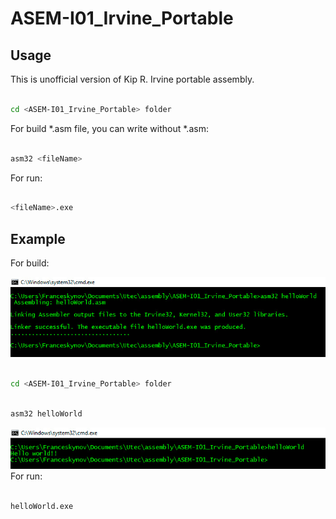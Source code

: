ASEM-I01_Irvine_Portable
========================

## Usage

This is unofficial version of Kip R. Irvine portable assembly.

```bash

cd <ASEM-I01_Irvine_Portable> folder

```

For build *.asm file, you can write <fileName> without *.asm:

```bash

asm32 <fileName>

```

For run:

```bash

<fileName>.exe

```

## Example

For build:

![Build asm file](https://raw.githubusercontent.com/Franceskynov/ASEM-I01_Irvine_Portable/master/ScreeenShots/build_edited.jpg)

```bash

cd <ASEM-I01_Irvine_Portable> folder

```

```bash

asm32 helloWorld

```
![Run program](https://raw.githubusercontent.com/Franceskynov/ASEM-I01_Irvine_Portable/master/ScreeenShots/run_edited.jpg) 
For run:

```bash

helloWorld.exe

```
